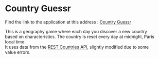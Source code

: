 # Country Guessr
Find the link to the application at this address :
[Country Guessr](https://countryguessr.mrdo.fr/)

This is a geography game where each day you discover a new country based on characteristics. The country is reset every day at midnight, Paris local time. <br>
It uses data from the [REST Countries API](https://restcountries.com/), slightly modified due to some value errors.
